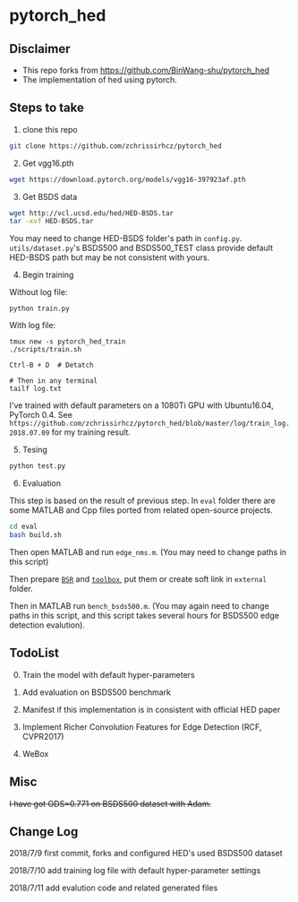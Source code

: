 # pytorch_hed

## Disclaimer
* This repo forks from https://github.com/BinWang-shu/pytorch_hed
* The implementation of hed using pytorch.


## Steps to take

1. clone this repo
```bash
git clone https://github.com/zchrissirhcz/pytorch_hed
```

2. Get vgg16.pth
```bash
wget https://download.pytorch.org/models/vgg16-397923af.pth
```

3. Get BSDS data
```bash
wget http://vcl.ucsd.edu/hed/HED-BSDS.tar
tar -xvf HED-BSDS.tar
```
You may need to change HED-BSDS folder's path in `config.py`.
`utils/dataset.py`'s BSDS500 and BSDS500_TEST class provide default HED-BSDS path but may be not consistent with yours.

4. Begin training

Without log file:
```
python train.py
```
 
With log file:
```
tmux new -s pytorch_hed_train
./scripts/train.sh

Ctrl-B + D  # Detatch

# Then in any terminal
tailf log.txt
```

I've trained with default parameters on a 1080Ti GPU with Ubuntu16.04, PyTorch 0.4.
See `https://github.com/zchrissirhcz/pytorch_hed/blob/master/log/train_log.2018.07.09` for my training result.


5. Tesing
```bash
python test.py
```

6. Evaluation

This step is based on the result of previous step. In `eval` folder there are some MATLAB and Cpp files ported from related open-source projects.

```bash
cd eval
bash build.sh
```

Then open MATLAB and run `edge_nms.m`. (You may need to change paths in this script)

Then prepare [`BSR`](http://www.eecs.berkeley.edu/Research/Projects/CS/vision/grouping/BSR/BSR_full.tgz) and [`toolbox`](https://github.com/pdollar/toolbox), put them or create soft link in `external` folder.

Then in MATLAB run `bench_bsds500.m`. (You may again need to change paths in this script, and this script takes several hours for BSDS500 edge detection evalution).


## TodoList

0. Train the model with default hyper-parameters

1. Add evaluation on BSDS500 benchmark

2. Manifest if this implementation is in consistent with official HED paper

3. Implement Richer Convolution Features for Edge Detection (RCF, CVPR2017)

4. WeBox

## Misc
<del>I have got ODS=0.771 on BSDS500 dataset with Adam.</del>

## Change Log
2018/7/9    first commit, forks and configured HED's used BSDS500 dataset

2018/7/10   add training log file with default hyper-parameter settings

2018/7/11   add evalution code and related generated files
